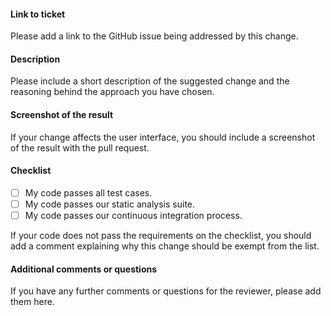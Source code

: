 #### Link to ticket

Please add a link to the GitHub issue being addressed by this change.

#### Description

Please include a short description of the suggested change and the reasoning behind the approach you have chosen.

#### Screenshot of the result

If your change affects the user interface, you should include a screenshot of the result with the pull request.

#### Checklist

- [ ] My code passes all test cases.
- [ ] My code passes our static analysis suite.
- [ ] My code passes our continuous integration process.

If your code does not pass the requirements on the checklist, you should add a comment explaining why this change 
should be exempt from the list.

#### Additional comments or questions

If you have any further comments or questions for the reviewer, please add them here.

